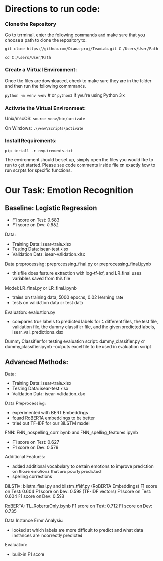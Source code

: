 # Directions to run code:

### Clone the Repository

Go to terminal, enter the following commands and make sure that you choose a path to clone the repository to.

`git clone https://github.com/Diana-proj/TeamLab.git C:/Users/User/Path`

`cd C:/Users/User/Path`

### Create a Virtual Environment:

Once the files are downloaded, check to make sure they are in the folder and then run the following commmands.

`python -m venv venv`  # or `python3` if you're using Python 3.x

### Activate the Virtual Environment:

Unix/macOS: `source venv/bin/activate`

On Windows: `.\venv\Scripts\activate`

### Install Requirements:

`pip install -r requirements.txt`

The environment should be set up, simply open the files you would like to run to get started. Please see code comments inside file on exactly how to run scripts for specific functions.

# Our Task: Emotion Recognition

## Baseline: Logistic Regression
- F1 score on Test: 0.583
- F1 score on Dev: 0.582

Data:
- Training Data: isear-train.xlsx
- Testing Data: isear-test.xlsx
- Validation Data: isear-validation.xlsx

Data preprocessing: preprocessing_final.py or preprocessing_final.ipynb
- this file does feature extraction with log-tf-idf, and LR_final uses variables saved from this file

Model: LR_final.py or LR_final.ipynb
- trains on training data, 5000 epochs, 0.02 learning rate
- tests on validation data or test data

Evaluation: evaluation.py
- compares true labels to predicted labels for 4 different files, the test file, validation file, the dummy classifier file, and the given predicted labels, isear_val_predictions.xlsx

Dummy Classifier for testing evaluation script: dummy_classifier.py or dummy_classifier.ipynb
-outputs excel file to be used in evaluation script



## Advanced Methods: 

Data:
- Training Data: isear-train.xlsx
- Testing Data: isear-test.xlsx
- Validation Data: isear-validation.xlsx

Data Preprocessing:
- experimented with BERT Embeddings
- found RoBERTA embeddings to be better
- tried out TF-IDF for our BiLSTM model

FNN: 
FNN_nospelling_corr.ipynb and FNN_spelling_features.ipynb
- F1 score on Test: 0.627
- F1 score on Dev: 0.579

Additional Features:
- added additional vocabulary to certain emotions to improve prediction on those emotions that are poorly predicted
- spelling corrections
 
BiLSTM: bilstm_final.py and bilstm_tfidf.py
(RoBERTA Embeddings)
F1 score on Test: 0.604
F1 score on Dev: 0.598
(TF-IDF vectors)
F1 score on Test: 0.604
F1 score on Dev: 0.598

RoBERTA: TL_RobertaOnly.ipynb
F1 score on Test: 0.712
F1 score on Dev: 0.735

Data Instance Error Analysis:
- looked at which labels are more difficult to predict and what data instances are incorrectly predicted

Evaluation:
- built-in F1 score
